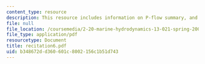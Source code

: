 ```yaml
---
content_type: resource
description: This resource includes information on P-flow summary, and added mass.
file: null
file_location: /coursemedia/2-20-marine-hydrodynamics-13-021-spring-2005/b348672dd360601c8002156c1b51d743_recitation6.pdf
file_type: application/pdf
resourcetype: Document
title: recitation6.pdf
uid: b348672d-d360-601c-8002-156c1b51d743
---
```

